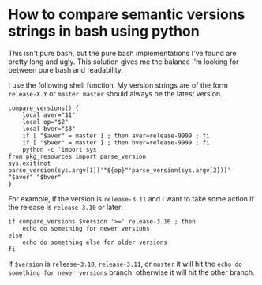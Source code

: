 How to compare semantic versions strings in bash using python
=============================================================

This isn't pure bash, but the pure bash implementations I've found are pretty
long and ugly.  This solution gives me the balance I'm looking for between pure
bash and readability.

I use the following shell function.  My version strings are of the form
`release-X.Y` or `master`.  `master` should always be the latest version.

    compare_versions() {
        local aver="$1"
        local op="$2"
        local bver="$3"
        if [ "$aver" = master ] ; then aver=release-9999 ; fi
        if [ "$bver" = master ] ; then bver=release-9999 ; fi
        python -c 'import sys
    from pkg_resources import parse_version
    sys.exit(not parse_version(sys.argv[1])'"${op}"'parse_version(sys.argv[2]))' "$aver" "$bver"
    }

For example, if the version is `release-3.11` and I want to take some action if
the release is `release-3.10` or later:

    if compare_versions $version '>=' release-3.10 ; then
        echo do something for newer versions
    else
        echo do something else for older versions
    fi

If `$version` is `release-3.10`, `release-3.11`, or `master` it will hit the
`echo do something for newer versions` branch, otherwise it will hit the other
branch.
